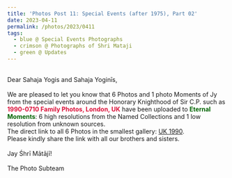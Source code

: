 ```yaml
---
title: 'Photos Post 11: Special Events (after 1975), Part 02'
date: 2023-04-11
permalink: /photos/2023/0411
tags:
  - blue @ Special Events Photographs
  - crimson @ Photographs of Shri Mataji
  - green @ Updates
---
```


<p>
<br>
Dear Sahaja Yogis and Sahaja Yoginīs,<br>
<br>
We are pleased to let you know that 6 Photos and 1 photo Moments of Jy from the special events around the Honorary Knighthood of Sir C.P. such as <font color="Crimson"><b>1990-0710 Family Photos, London, UK</b></font> have been uploaded to <font color="DarkGreen"><b>Eternal Moments</b></font>: 6 high resolutions from the Named Collections and 1 low resolution from unknown sources.<br>
The direct link to all 6 Photos in the smallest gallery: <a href="https://eternalmoments.smugmug.com/Countries/UK/1990/"> UK 1990</a>.<br>
Please kindly share the link with all our brothers and sisters.<br>

<br>
Jay Śhrī Mātājī!<br>
<br>
The Photo Subteam
</p>